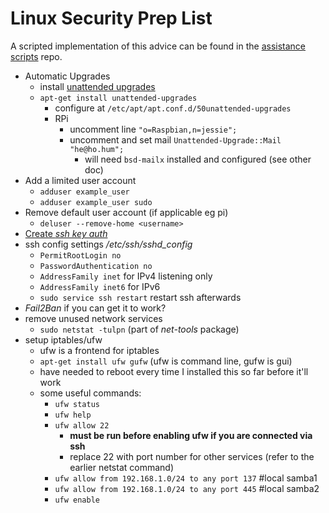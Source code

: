 <!-- permalink: c716ef85197d7b5aeb5db8a7a1bd58a9 DO NOT DELETE OR EDIT THIS LINE -->
# Linux Security Prep List

A scripted implementation of this advice can be found in the [assistance scripts](https://github.com/mredig/assistant_scripts) repo.

* Automatic Upgrades
	* install [unattended upgrades](https://wiki.debian.org/UnattendedUpgrades)
	* `apt-get install unattended-upgrades`
		* configure at `/etc/apt/apt.conf.d/50unattended-upgrades`
		* RPi
			* uncomment line `"o=Raspbian,n=jessie";`
			* uncomment and set mail `Unattended-Upgrade::Mail "he@ho.hum";`
				* will need `bsd-mailx` installed and configured (see other doc)
* Add a limited user account
	* `adduser example_user`
	* `adduser example_user sudo`
* Remove default user account (if applicable eg pi)
	* `deluser --remove-home <username>`
* [Create *ssh key auth*](ssh_keyfile.md)
* ssh config settings */etc/ssh/sshd_config*
	* `PermitRootLogin no`
	* `PasswordAuthentication no`
	* `AddressFamily inet` for IPv4 listening only
	* `AddressFamily inet6` for IPv6
	* `sudo service ssh restart` restart ssh afterwards
* *Fail2Ban* if you can get it to work?
* remove unused network services
	* `sudo netstat -tulpn` (part of *net-tools* package)
* setup iptables/ufw
	* ufw is a frontend for iptables
	* `apt-get install ufw gufw` (ufw is command line, gufw is gui)
	* have needed to reboot every time I installed this so far before it'll work
	* some useful commands:
		* `ufw status`
		* `ufw help`
		* `ufw allow 22`
			* **must be run before enabling ufw if you are connected via ssh**
			* replace 22 with port number for other services (refer to the earlier netstat command)
		* `ufw allow from 192.168.1.0/24 to any port 137` #local samba1
		* `ufw allow from 192.168.1.0/24 to any port 445` #local samba2
		* `ufw enable`
